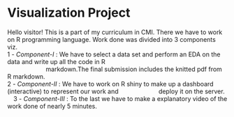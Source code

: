 #                                     Visualization Project
Hello visitor! This is a part of my curriculum in CMI. There we have to work on R programming language.
Work done was divided into 3 components viz.
<br>1 - *Component-I* : We have to select a data set and perform an EDA on the data and write up all the code in R <br>&emsp;&emsp;&emsp;&emsp;&emsp;&emsp; markdown.The final submission includes the knitted pdf from R markdown.
<br>2 - *Component-II* : We have to work on R shiny to make up a dashboard (interactive) to represent our work and &emsp;&emsp;&emsp;&emsp;&emsp;&emsp; deploy it on the server.
<br>&emsp;3 - *Component-III* : To the last we have to make a explanatory video of the work done of nearly 5 minutes. 
